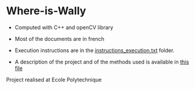 # Where-is-Wally

- Computed with C++ and openCV library

- Most of the documents are in french

- Execution instructions are in the [instructions_execution.txt](Projet_Perrin-Mezghani/Code/instructions_execution.txt) folder.

- A description of the project and of the methods used is available in [this file](Projet_Perrin-Mezghani/Rapport_Mezghani-Perrin.pdf)

Project realised at Ecole Polytechnique
